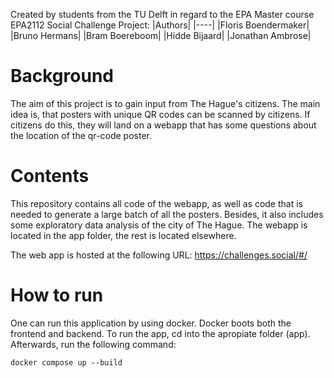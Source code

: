 Created by students from the TU Delft in regard to the EPA Master course EPA2112 Social Challenge Project:
|Authors|
|----|
|Floris Boendermaker|
|Bruno Hermans|
|Bram Boereboom|
|Hidde Bijaard|
|Jonathan Ambrose|

# Background
The aim of this project is to gain input from The Hague's citizens. The main idea is, that posters with unique QR codes can be scanned by citizens. If citizens do this, they will land on a webapp that has some questions about the location of the qr-code poster. 

# Contents
This repository contains all code of the webapp, as well as code that is needed to generate a large batch of all the posters. Besides, it also includes some exploratory data analysis of the city of The Hague. The webapp is located in the app folder, the rest is located elsewhere.

The web app is hosted at the following URL:
https://challenges.social/#/
# How to run
One can run this application by using docker. Docker boots both the frontend and backend. 
To run the app, cd into the apropiate folder (app). Afterwards, run the following command:

`docker compose up --build`
